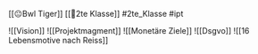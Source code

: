 [[😐Bwl Tiger]] [[🥲2te Klasse]] #2te_Klasse #ipt 


![[Vision]]
![[Projektmagment]]
![[Monetäre Ziele]]
![[Dsgvo]]
![[16 Lebensmotive nach Reiss]]